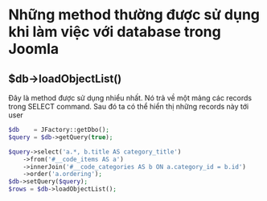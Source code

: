 # Những method thường được sử dụng khi làm việc với database trong Joomla

## $db->loadObjectList()
Đây là method được sử dụng nhiểu nhất. Nó trả về một mảng các records trong SELECT command. Sau đó ta có thể hiển thị những records này tới user

```php
$db    = JFactory::getDbo();
$query = $db->getQuery(true);

$query->select('a.*, b.title AS category_title')
	->from('#__code_items AS a')
	->innerJoin('#__code_categories AS b ON a.category_id = b.id')
	->order('a.ordering');
$db->setQuery($query);
$rows = $db->loadObjectList();
```
